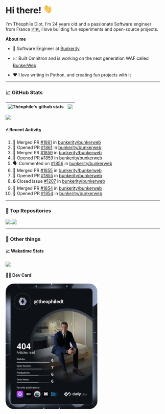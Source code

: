 # Hi there! <img src="./wave.gif" width="30px" height="30px" />

I'm Théophile Diot, I'm 24 years old and a passionate Software engineer from France 🇫🇷, I love building fun experiments and open-source projects.

**About me**

- 💼 Software Engineer at [Bunkerity](https://www.bunkerity.com/)

- 📈 Built Omnitron and is working on the next generation WAF called [BunkerWeb](https://www.bunkerweb.io)

- ❤️ I love writing in Python, and creating fun projects with it

---

### 📈 GitHub Stats

| <img align="center" src="https://github-readme-stats.vercel.app/api?username=TheophileDiot&show_icons=true&include_all_commits=true&theme=algolia&hide_border=true&rank_icon=github" alt="Théophile's github stats" /> | <img align="center" src="https://github-readme-stats.vercel.app/api/top-langs/?username=TheophileDiot&layout=compact&theme=algolia&hide_border=true" /> |
| ---------------------------------------------------------------------------------------------------------------------------------------------------------------------------------------------------------------------- | ------------------------------------------------------------------------------------------------------------------------------------------------------- |

![](https://github-readme-activity-graph.vercel.app/graph?username=TheophileDiot&theme=tokyo-night)

#### :zap: Recent Activity

<!--START_SECTION:activity-->
1. 🎉 Merged PR [#1861](https://github.com/bunkerity/bunkerweb/pull/1861) in [bunkerity/bunkerweb](https://github.com/bunkerity/bunkerweb)
2. 💪 Opened PR [#1861](https://github.com/bunkerity/bunkerweb/pull/1861) in [bunkerity/bunkerweb](https://github.com/bunkerity/bunkerweb)
3. 🎉 Merged PR [#1859](https://github.com/bunkerity/bunkerweb/pull/1859) in [bunkerity/bunkerweb](https://github.com/bunkerity/bunkerweb)
4. 💪 Opened PR [#1859](https://github.com/bunkerity/bunkerweb/pull/1859) in [bunkerity/bunkerweb](https://github.com/bunkerity/bunkerweb)
5. 🗣 Commented on [#1856](https://github.com/bunkerity/bunkerweb/issues/1856#issuecomment-2574762727) in [bunkerity/bunkerweb](https://github.com/bunkerity/bunkerweb)
6. 🎉 Merged PR [#1855](https://github.com/bunkerity/bunkerweb/pull/1855) in [bunkerity/bunkerweb](https://github.com/bunkerity/bunkerweb)
7. 💪 Opened PR [#1855](https://github.com/bunkerity/bunkerweb/pull/1855) in [bunkerity/bunkerweb](https://github.com/bunkerity/bunkerweb)
8. 🔒 Closed issue [#1207](https://github.com/bunkerity/bunkerweb/issues/1207) in [bunkerity/bunkerweb](https://github.com/bunkerity/bunkerweb)
9. 🎉 Merged PR [#1854](https://github.com/bunkerity/bunkerweb/pull/1854) in [bunkerity/bunkerweb](https://github.com/bunkerity/bunkerweb)
10. 💪 Opened PR [#1854](https://github.com/bunkerity/bunkerweb/pull/1854) in [bunkerity/bunkerweb](https://github.com/bunkerity/bunkerweb)
<!--END_SECTION:activity-->

---

### 🔧 Top Repositories

<a href="https://github.com/bunkerity/bunkerweb">
  <img align="center" src="https://github-readme-stats.vercel.app/api/pin/?username=Bunkerity&repo=bunkerweb&theme=algolia" />
</a>
<a href="https://github.com/TheophileDiot/Omnitron">
  <img align="center" src="https://github-readme-stats.vercel.app/api/pin/?username=TheophileDiot&repo=Omnitron&theme=algolia" />
</a>

---

### 🎉 Other things

#### 📈 Wakatime Stats

<a href="https://wakatime.com/@theophile_bunkerity">
  <img align="center" src="https://github-readme-stats.vercel.app/api/wakatime?username=3aa5ce41-c253-43d9-8441-a721e446a45f&layout=compact&theme=algolia" />
</a>

#### 👨‍💻 Dev Card

<a href="https://app.daily.dev/TheophileDt">
  <img src="./devcard.svg" width="300" alt="Théophile Diot's Dev Card"/>
</a>
